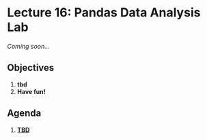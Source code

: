 <!---
{"next":"Lectures_class2/Lecture17.md","title":"Pandas Data Analysis Lab - 7/18"}
-->

# Lecture 16: Pandas Data Analysis Lab

*Coming soon...*

## Objectives

1. **tbd**
2. **Have fun!**

## Agenda

1. **[TBD]()**